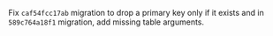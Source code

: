 Fix `caf54fcc17ab` migration to drop a primary key only if it exists and in `589c764a18f1` migration, add missing table arguments.